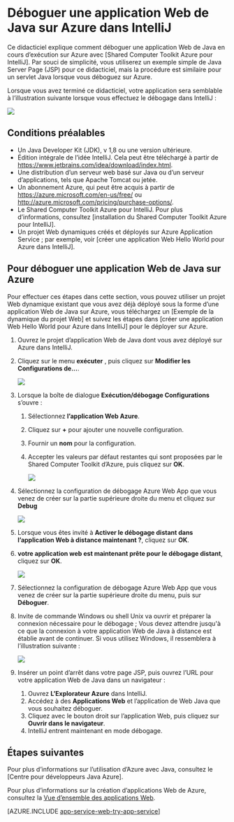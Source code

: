 <properties 
    pageTitle="Déboguer une application Web de Java sur Azure dans IntelliJ | Microsoft Azure" 
    description="Ce didacticiel vous montre comment utiliser le Shared Computer Toolkit Azure pour IntelliJ pour déboguer une application Web de Java en cours d’exécution sur Azure." 
    services="app-service\web" 
    documentationCenter="java" 
    authors="selvasingh" 
    manager="wpickett" 
    editor=""/>

<tags 
    ms.service="app-service-web" 
    ms.workload="web" 
    ms.tgt_pltfrm="na" 
    ms.devlang="Java" 
    ms.topic="article" 
    ms.date="09/20/2016" 
    ms.author="asirveda;robmcm"/>

# <a name="debug-a-java-web-app-on-azure-in-intellij"></a>Déboguer une application Web de Java sur Azure dans IntelliJ

Ce didacticiel explique comment déboguer une application Web de Java en cours d’exécution sur Azure avec [Shared Computer Toolkit Azure pour IntelliJ]. Par souci de simplicité, vous utiliserez un exemple simple de Java Server Page (JSP) pour ce didacticiel, mais la procédure est similaire pour un servlet Java lorsque vous déboguez sur Azure.

Lorsque vous avez terminé ce didacticiel, votre application sera semblable à l’illustration suivante lorsque vous effectuez le débogage dans IntelliJ :

![][01]
 
## <a name="prerequisites"></a>Conditions préalables

* Un Java Developer Kit (JDK), v 1,8 ou une version ultérieure.
* Édition intégrale de l’idée IntelliJ. Cela peut être téléchargé à partir de <https://www.jetbrains.com/idea/download/index.html>.
* Une distribution d’un serveur web basé sur Java ou d’un serveur d’applications, tels que Apache Tomcat ou jetée.
* Un abonnement Azure, qui peut être acquis à partir de <https://azure.microsoft.com/en-us/free/> ou <http://azure.microsoft.com/pricing/purchase-options/>.
* Le Shared Computer Toolkit Azure pour IntelliJ. Pour plus d’informations, consultez [installation du Shared Computer Toolkit Azure pour IntelliJ].
* Un projet Web dynamiques créés et déployés sur Azure Application Service ; par exemple, voir [créer une application Web Hello World pour Azure dans IntelliJ].

## <a name="to-debug-a-java-web-app-on-azure"></a>Pour déboguer une application Web de Java sur Azure

Pour effectuer ces étapes dans cette section, vous pouvez utiliser un projet Web dynamique existant que vous avez déjà déployé sous la forme d’une application Web de Java sur Azure, vous téléchargez un [Exemple de la dynamique du projet Web] et suivez les étapes dans [créer une application Web Hello World pour Azure dans IntelliJ] pour le déployer sur Azure. 

1. Ouvrez le projet d’application Web de Java dont vous avez déployé sur Azure dans IntelliJ.

1. Cliquez sur le menu **exécuter** , puis cliquez sur **Modifier les Configurations de...**.

    ![][02]

1. Lorsque la boîte de dialogue **Exécution/débogage Configurations** s’ouvre : 

    1. Sélectionnez **l’application Web Azure**.
    1. Cliquez sur **+** pour ajouter une nouvelle configuration.
    1. Fournir un **nom** pour la configuration.
    1. Accepter les valeurs par défaut restantes qui sont proposées par le Shared Computer Toolkit d’Azure, puis cliquez sur **OK**.

        ![][03]

1. Sélectionnez la configuration de débogage Azure Web App que vous venez de créer sur la partie supérieure droite du menu et cliquez sur **Debug**

    ![][04]

1. Lorsque vous êtes invité à **Activer le débogage distant dans l’application Web à distance maintenant ?**, cliquez sur **OK**.

1. **votre application web est maintenant prête pour le débogage distant**, cliquez sur **OK**.

    ![][05]

1. Sélectionnez la configuration de débogage Azure Web App que vous venez de créer sur la partie supérieure droite du menu, puis sur **Déboguer**.

1. Invite de commande Windows ou shell Unix va ouvrir et préparer la connexion nécessaire pour le débogage ; Vous devez attendre jusqu'à ce que la connexion à votre application Web de Java à distance est établie avant de continuer. Si vous utilisez Windows, il ressemblera à l’illustration suivante :

    ![][06]

1. Insérer un point d’arrêt dans votre page JSP, puis ouvrez l’URL pour votre application Web de Java dans un navigateur :

    1. Ouvrez **L’Explorateur Azure** dans IntelliJ.
    1. Accédez à des **Applications Web** et l’application de Web Java que vous souhaitez déboguer.
    1. Cliquez avec le bouton droit sur l’application Web, puis cliquez sur **Ouvrir dans le navigateur**.
    1. IntelliJ entrent maintenant en mode débogage.

## <a name="next-steps"></a>Étapes suivantes

Pour plus d’informations sur l’utilisation d’Azure avec Java, consultez le [Centre pour développeurs Java Azure].

Pour plus d’informations sur la création d’applications Web de Azure, consultez la [Vue d’ensemble des applications Web].

[AZURE.INCLUDE [app-service-web-try-app-service](../../includes/app-service-web-try-app-service.md)]

<!-- URL List -->

[Azure App Service]: http://go.microsoft.com/fwlink/?LinkId=529714
[Azure Shared Computer Toolkit pour IntelliJ]: ../azure-toolkit-for-intellij.md
[L’installation de la Shared Computer Toolkit Azure pour IntelliJ]: ../azure-toolkit-for-intellij-installation.md
[Créer une application de Web de Hello World pour Azure dans IntelliJ]: ./app-service-web-intellij-create-hello-world-web-app.md
[Exemple de projet Web dynamique]: http://go.microsoft.com/fwlink/?LinkId=817337

[Centre de développement Java Azure]: https://azure.microsoft.com/develop/java/
[Vue d’ensemble des applications Web]: ./app-service-web-overview.md

<!-- IMG List -->

[01]: ./media/app-service-web-debug-java-web-app-in-intellij/01-debug-java-web-app-in-intellij.png
[02]: ./media/app-service-web-debug-java-web-app-in-intellij/02-configure-intellij-remote-debug.png
[03]: ./media/app-service-web-debug-java-web-app-in-intellij/03-debug-configuration.png
[04]: ./media/app-service-web-debug-java-web-app-in-intellij/04-select-debug.png
[05]: ./media/app-service-web-debug-java-web-app-in-intellij/05-ready-for-remote-debugging.png
[06]: ./media/app-service-web-debug-java-web-app-in-intellij/06-windows-command-prompt-connection-successful-to-remote.png
